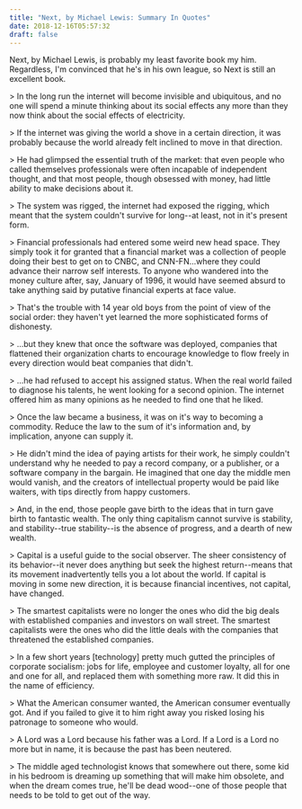 ```yaml
---
title: "Next, by Michael Lewis: Summary In Quotes"
date: 2018-12-16T05:57:32
draft: false
---
```


Next, by Michael Lewis, is probably my least favorite book my him. Regardless, I&#39;m convinced that he&#39;s in his own league, so Next is still an excellent book.

&gt; In the long run the internet will become invisible and ubiquitous, and no one will spend a minute thinking about its social effects any more than they now think about the social effects of electricity.

&gt; If the internet was giving the world a shove in a certain direction, it was probably because the world already felt inclined to move in that direction.

&gt; He had glimpsed the essential truth of the market: that even people who called themselves professionals were often incapable of independent thought, and that most people, though obsessed with money, had little ability to make decisions about it.

&gt; The system was rigged, the internet had exposed the rigging, which meant that the system couldn&#39;t survive for long--at least, not in it&#39;s present form.

&gt; Financial professionals had entered some weird new head space. They simply took it for granted that a financial market was a collection of people doing their best to get on to CNBC, and CNN-FN...where they could advance their narrow self interests. To anyone who wandered into the money culture after, say, January of 1996, it would have seemed absurd to take anything said by putative financial experts at face value.

&gt; That&#39;s the trouble with 14 year old boys from the point of view of the social order: they haven&#39;t yet learned the more sophisticated forms of dishonesty.

&gt; ...but they knew that once the software was deployed, companies that flattened their organization charts to encourage knowledge to flow freely in every direction would beat companies that didn&#39;t.

&gt; ...he had refused to accept his assigned status. When the real world failed to diagnose his talents, he went looking for a second opinion. The internet offered him as many opinions as he needed to find one that he liked.

&gt; Once the law became a business, it was on it&#39;s way to becoming a commodity. Reduce the law to the sum of it&#39;s information and, by implication, anyone can supply it.

&gt; He didn&#39;t mind the idea of paying artists for their work, he simply couldn&#39;t understand why he needed to pay a record company, or a publisher, or a software company in the bargain. He imagined that one day the middle men would vanish, and the creators of intellectual property would be paid like waiters, with tips directly from happy customers.

&gt; And, in the end, those people gave birth to the ideas that in turn gave birth to fantastic wealth. The only thing capitalism cannot survive is stability, and stability--true stability--is the absence of progress, and a dearth of new wealth.

&gt; Capital is a useful guide to the social observer. The sheer consistency of its behavior--it never does anything but seek the highest return--means that its movement inadvertently tells you a lot about the world. If capital is moving in some new direction, it is because financial incentives, not capital, have changed.

&gt; The smartest capitalists were no longer the ones who did the big deals with established companies and investors on wall street. The smartest capitalists were the ones who did the little deals with the companies that threatened the established companies.

&gt; In a few short years \[technology\] pretty much gutted the principles of corporate socialism: jobs for life, employee and customer loyalty, all for one and one for all, and replaced them with something more raw. It did this in the name of efficiency.

&gt; What the American consumer wanted, the American consumer eventually got. And if you failed to give it to him right away you risked losing his patronage to someone who would.

&gt; A Lord was a Lord because his father was a Lord. If a Lord is a Lord no more but in name, it is because the past has been neutered.

&gt; The middle aged technologist knows that somewhere out there, some kid in his bedroom is dreaming up something that will make him obsolete, and when the dream comes true, he&#39;ll be dead wood--one of those people that needs to be told to get out of the way.
